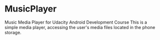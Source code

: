 # MusicPlayer
Music Media Player for Udacity Android Development Course
This is a simple media player, accessing the user's media files located in the phone storage.
